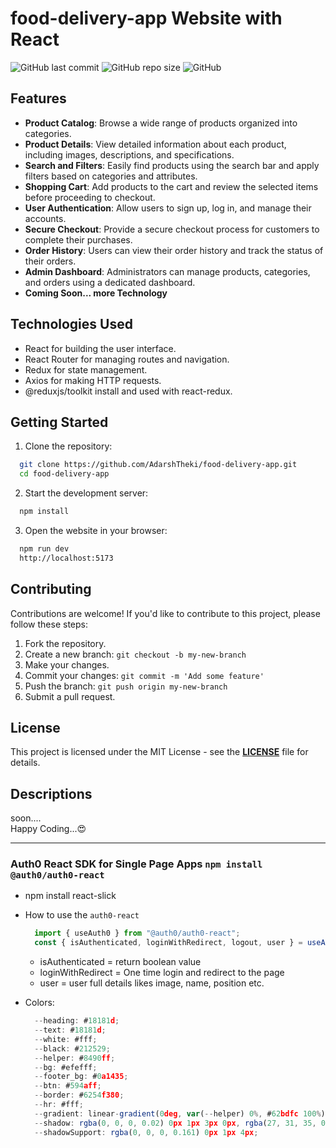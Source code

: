 # food-delivery-app Website with React

![GitHub last commit](https://img.shields.io/github/last-commit/AdarshTheki/food-delivery-app)
![GitHub repo size](https://img.shields.io/github/repo-size/AdarshTheki/food-delivery-app)
![GitHub](https://img.shields.io/github/license/AdarshTheki/food-delivery-app)

## Features

- **Product Catalog**: Browse a wide range of products organized into categories.
- **Product Details**: View detailed information about each product, including images, descriptions, and specifications.
- **Search and Filters**: Easily find products using the search bar and apply filters based on categories and attributes.
- **Shopping Cart**: Add products to the cart and review the selected items before proceeding to checkout.
- **User Authentication**: Allow users to sign up, log in, and manage their accounts.
- **Secure Checkout**: Provide a secure checkout process for customers to complete their purchases.
- **Order History**: Users can view their order history and track the status of their orders.
- **Admin Dashboard**: Administrators can manage products, categories, and orders using a dedicated dashboard.
- **Coming Soon... more Technology**

## Technologies Used

- React for building the user interface.
- React Router for managing routes and navigation.
- Redux for state management.
- Axios for making HTTP requests.
- @reduxjs/toolkit install and used with react-redux.

## Getting Started

1. Clone the repository:

```sh
  git clone https://github.com/AdarshTheki/food-delivery-app.git
  cd food-delivery-app
```

2. Start the development server:

```sh
  npm install
```

3. Open the website in your browser:

```sh
  npm run dev
  http://localhost:5173
```

## Contributing

Contributions are welcome! If you'd like to contribute to this project, please follow these steps:

1. Fork the repository.
2. Create a new branch: `git checkout -b my-new-branch`
3. Make your changes.
4. Commit your changes: `git commit -m 'Add some feature'`
5. Push the branch: `git push origin my-new-branch`
6. Submit a pull request.

## License

This project is licensed under the MIT License - see the **[LICENSE](./LICENSE)** file for details.

## Descriptions
  soon....\
Happy Coding...😍

---

### Auth0 React SDK for Single Page Apps `npm install @auth0/auth0-react`

- npm install react-slick
- How to use the `auth0-react`

  ```jsx
    import { useAuth0 } from "@auth0/auth0-react";
    const { isAuthenticated, loginWithRedirect, logout, user } = useAuth0();
  ```

  - isAuthenticated = return boolean value
  - loginWithRedirect = One time login and redirect to the page
  - user = user full details likes image, name, position etc.

- Colors:
  ```jsx
    --heading: #18181d;
    --text: #18181d;
    --white: #fff;
    --black: #212529;
    --helper: #8490ff;
    --bg: #efefff;
    --footer_bg: #0a1435;
    --btn: #594aff;
    --border: #6254f380;
    --hr: #fff;
    --gradient: linear-gradient(0deg, var(--helper) 0%, #62bdfc 100%);
    --shadow: rgba(0, 0, 0, 0.02) 0px 1px 3px 0px, rgba(27, 31, 35, 0.149) 0px 0px 0px 1px;
    --shadowSupport: rgba(0, 0, 0, 0.161) 0px 1px 4px;
  ```